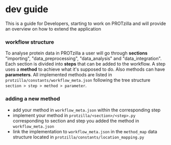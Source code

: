 # dev guide
This is a guide for Developers, starting to work on PROTzilla and will provide an overview on how to extend the application

### workflow structure
To analyse protein data in PROTzilla a user will go through **sections** "importing", "data_preprocessing", "data_analysis" and "data_integration". 
Each section is divided into **steps** that can be added to the workflow. A step uses a **method** to achieve what it's supposed to do.
Also methods can have **parameters**.
All implemented methods are listed in `protzilla/constants/workflow_meta.json` following the tree structure `section > step > method > parameter`.

### adding a new method
- add your method in `workflow_meta.json` within the corresponding step
- implement your method in `protzilla/<section>/<step>.py` corresponding to section and step you added the method in `workflow_meta.json`
- link the implementation to `workflow_meta.json` in the `method_map` data structure located in `protzilla/constants/location_mapping.py`
